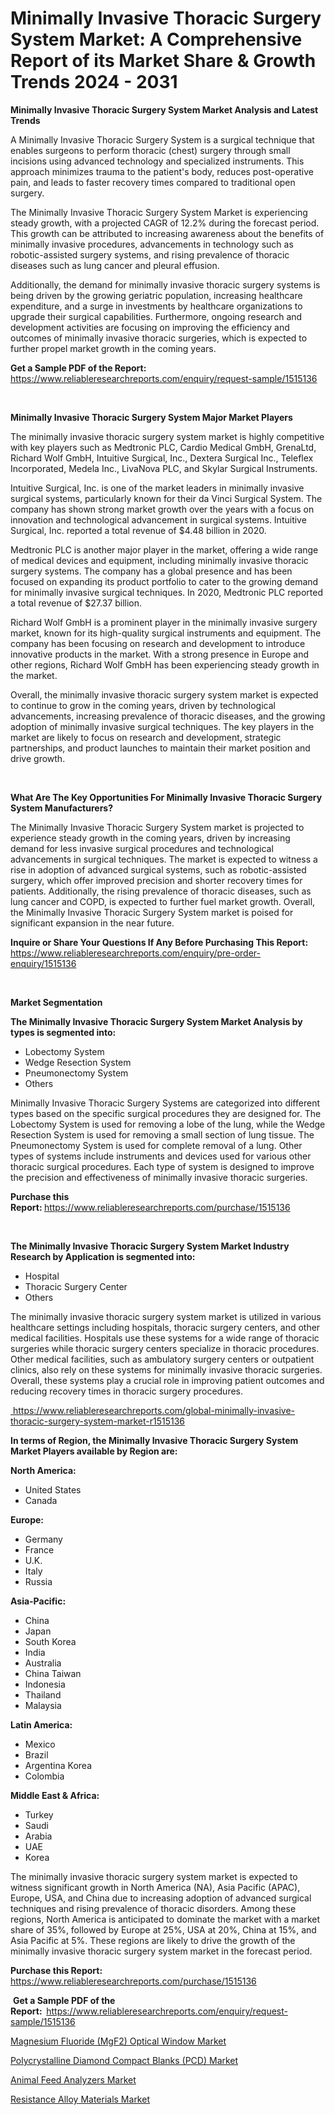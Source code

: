 <p><h1>Minimally Invasive Thoracic Surgery System Market: A Comprehensive Report of its Market Share & Growth Trends 2024 - 2031</h1></p><p><strong>Minimally Invasive Thoracic Surgery System Market Analysis and Latest Trends</strong></p>
<p><p>A Minimally Invasive Thoracic Surgery System is a surgical technique that enables surgeons to perform thoracic (chest) surgery through small incisions using advanced technology and specialized instruments. This approach minimizes trauma to the patient's body, reduces post-operative pain, and leads to faster recovery times compared to traditional open surgery.</p><p>The Minimally Invasive Thoracic Surgery System Market is experiencing steady growth, with a projected CAGR of 12.2% during the forecast period. This growth can be attributed to increasing awareness about the benefits of minimally invasive procedures, advancements in technology such as robotic-assisted surgery systems, and rising prevalence of thoracic diseases such as lung cancer and pleural effusion.</p><p>Additionally, the demand for minimally invasive thoracic surgery systems is being driven by the growing geriatric population, increasing healthcare expenditure, and a surge in investments by healthcare organizations to upgrade their surgical capabilities. Furthermore, ongoing research and development activities are focusing on improving the efficiency and outcomes of minimally invasive thoracic surgeries, which is expected to further propel market growth in the coming years.</p></p>
<p><strong>Get a Sample PDF of the Report:&nbsp;</strong> <a href="https://www.reliableresearchreports.com/enquiry/request-sample/1515136">https://www.reliableresearchreports.com/enquiry/request-sample/1515136</a></p>
<p>&nbsp;</p>
<p><strong>Minimally Invasive Thoracic Surgery System Major Market Players</strong></p>
<p><p>The minimally invasive thoracic surgery system market is highly competitive with key players such as Medtronic PLC, Cardio Medical GmbH, GrenaLtd, Richard Wolf GmbH, Intuitive Surgical, Inc., Dextera Surgical Inc., Teleflex Incorporated, Medela Inc., LivaNova PLC, and Skylar Surgical Instruments.</p><p>Intuitive Surgical, Inc. is one of the market leaders in minimally invasive surgical systems, particularly known for their da Vinci Surgical System. The company has shown strong market growth over the years with a focus on innovation and technological advancement in surgical systems. Intuitive Surgical, Inc. reported a total revenue of $4.48 billion in 2020.</p><p>Medtronic PLC is another major player in the market, offering a wide range of medical devices and equipment, including minimally invasive thoracic surgery systems. The company has a global presence and has been focused on expanding its product portfolio to cater to the growing demand for minimally invasive surgical techniques. In 2020, Medtronic PLC reported a total revenue of $27.37 billion.</p><p>Richard Wolf GmbH is a prominent player in the minimally invasive surgery market, known for its high-quality surgical instruments and equipment. The company has been focusing on research and development to introduce innovative products in the market. With a strong presence in Europe and other regions, Richard Wolf GmbH has been experiencing steady growth in the market.</p><p>Overall, the minimally invasive thoracic surgery system market is expected to continue to grow in the coming years, driven by technological advancements, increasing prevalence of thoracic diseases, and the growing adoption of minimally invasive surgical techniques. The key players in the market are likely to focus on research and development, strategic partnerships, and product launches to maintain their market position and drive growth.</p></p>
<p>&nbsp;</p>
<p><strong>What Are The Key Opportunities For Minimally Invasive Thoracic Surgery System Manufacturers?</strong></p>
<p><p>The Minimally Invasive Thoracic Surgery System market is projected to experience steady growth in the coming years, driven by increasing demand for less invasive surgical procedures and technological advancements in surgical techniques. The market is expected to witness a rise in adoption of advanced surgical systems, such as robotic-assisted surgery, which offer improved precision and shorter recovery times for patients. Additionally, the rising prevalence of thoracic diseases, such as lung cancer and COPD, is expected to further fuel market growth. Overall, the Minimally Invasive Thoracic Surgery System market is poised for significant expansion in the near future.</p></p>
<p><strong>Inquire or Share Your Questions If Any Before Purchasing This Report:</strong> <a href="https://www.reliableresearchreports.com/enquiry/pre-order-enquiry/1515136">https://www.reliableresearchreports.com/enquiry/pre-order-enquiry/1515136</a></p>
<p>&nbsp;</p>
<p><strong>Market Segmentation</strong></p>
<p><strong>The Minimally Invasive Thoracic Surgery System Market Analysis by types is segmented into:</strong></p>
<p><ul><li>Lobectomy System</li><li>Wedge Resection System</li><li>Pneumonectomy System</li><li>Others</li></ul></p>
<p><p>Minimally Invasive Thoracic Surgery Systems are categorized into different types based on the specific surgical procedures they are designed for. The Lobectomy System is used for removing a lobe of the lung, while the Wedge Resection System is used for removing a small section of lung tissue. The Pneumonectomy System is used for complete removal of a lung. Other types of systems include instruments and devices used for various other thoracic surgical procedures. Each type of system is designed to improve the precision and effectiveness of minimally invasive thoracic surgeries.</p></p>
<p><strong>Purchase this Report:&nbsp;</strong><a href="https://www.reliableresearchreports.com/purchase/1515136">https://www.reliableresearchreports.com/purchase/1515136</a></p>
<p>&nbsp;</p>
<p><strong>The Minimally Invasive Thoracic Surgery System Market Industry Research by Application is segmented into:</strong></p>
<p><ul><li>Hospital</li><li>Thoracic Surgery Center</li><li>Others</li></ul></p>
<p><p>The minimally invasive thoracic surgery system market is utilized in various healthcare settings including hospitals, thoracic surgery centers, and other medical facilities. Hospitals use these systems for a wide range of thoracic surgeries while thoracic surgery centers specialize in thoracic procedures. Other medical facilities, such as ambulatory surgery centers or outpatient clinics, also rely on these systems for minimally invasive thoracic surgeries. Overall, these systems play a crucial role in improving patient outcomes and reducing recovery times in thoracic surgery procedures.</p></p>
<p><a href="https://www.reliableresearchreports.com/global-minimally-invasive-thoracic-surgery-system-market-r1515136">&nbsp;https://www.reliableresearchreports.com/global-minimally-invasive-thoracic-surgery-system-market-r1515136</a></p>
<p><strong>In terms of Region, the Minimally Invasive Thoracic Surgery System Market Players available by Region are:</strong></p>
<p>
    <p> <strong> North America: </strong>
        <ul>
            <li>United States</li>
            <li>Canada</li>
        </ul>
        </p> 
    <p> <strong> Europe: </strong>
        <ul>
            <li>Germany</li>
            <li>France</li>
            <li>U.K.</li>
            <li>Italy</li>
            <li>Russia</li>
        </ul>
        </p> 
    <p> <strong> Asia-Pacific: </strong>
        <ul>
            <li>China</li>
            <li>Japan</li>
            <li>South Korea</li>
            <li>India</li>
            <li>Australia</li>
            <li>China Taiwan</li>
            <li>Indonesia</li>
            <li>Thailand</li>
            <li>Malaysia</li>
        </ul>
        </p> 
    <p> <strong> Latin America: </strong>
        <ul>
            <li>Mexico</li>
            <li>Brazil</li>
            <li>Argentina Korea</li>
            <li>Colombia</li>
        </ul>
        </p> 
    <p> <strong> Middle East & Africa: </strong>
        <ul>
            <li>Turkey</li>
            <li>Saudi</li>
            <li>Arabia</li>
            <li>UAE</li>
            <li>Korea</li>
        </ul>
    </p>
    </p>
<p><p>The minimally invasive thoracic surgery system market is expected to witness significant growth in North America (NA), Asia Pacific (APAC), Europe, USA, and China due to increasing adoption of advanced surgical techniques and rising prevalence of thoracic disorders. Among these regions, North America is anticipated to dominate the market with a market share of 35%, followed by Europe at 25%, USA at 20%, China at 15%, and Asia Pacific at 5%. These regions are likely to drive the growth of the minimally invasive thoracic surgery system market in the forecast period.</p></p>
<p><strong>Purchase this Report: </strong><a href="https://www.reliableresearchreports.com/purchase/1515136">https://www.reliableresearchreports.com/purchase/1515136</a></p>
<p>&nbsp;<strong>Get a Sample PDF of the Report:&nbsp;&nbsp;</strong><a href="https://www.reliableresearchreports.com/enquiry/request-sample/1515136">https://www.reliableresearchreports.com/enquiry/request-sample/1515136</a></p>
<p><strong></strong></p>
<p><p><a href="https://copper-carbon-84f.notion.site/Magnesium-Fluoride-MgF2-Optical-Window-Market-Analysis-and-Sze-Forecasted-for-period-from-2024-to--38ef959257d7435589d6def4bcacebb7">Magnesium Fluoride (MgF2) Optical Window Market</a></p><p><a href="https://circular-yam-9b9.notion.site/Polycrystalline-Diamond-Compact-Blanks-PCD-Market-Outlook-Industry-Overview-and-Forecast-2024-to-4729e814429c47999aa9368bcbed608b">Polycrystalline Diamond Compact Blanks (PCD) Market</a></p><p><a href="https://view.publitas.com/reportprime-1/animal-feed-analyzers-market-size-cagr-trends-2024-2030/">Animal Feed Analyzers Market</a></p><p><a href="https://cedar-agate-3da.notion.site/Resistance-Alloy-Materials-Market-Size-Market-Outlook-and-Market-Forecast-2024-to-2031-e83e68e37d534d5bb7457360487e8c33">Resistance Alloy Materials Market</a></p></p>